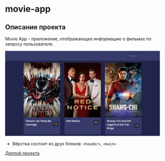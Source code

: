 # movie-app

## Описание проекта

Movie App - приложение, отображающее информацию о фильмах по запросу пользователя.

<kbd>![](images/movie-app-demo.jpg)</kbd>

- Вёрстка состоит из друх блоков: `<header>`, `<main>`

[Деплой проекта](https://zixail28.github.io/movie-app/)  
